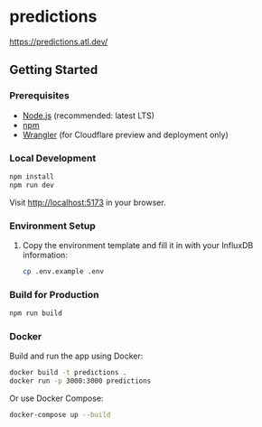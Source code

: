 # predictions

<https://predictions.atl.dev/>

## Getting Started

### Prerequisites

- [Node.js](https://nodejs.org/) (recommended: latest LTS)
- [npm](https://www.npmjs.com/)
- [Wrangler](https://developers.cloudflare.com/workers/wrangler/) (for Cloudflare preview and deployment only)

### Local Development

```sh
npm install
npm run dev
```

Visit [http://localhost:5173](http://localhost:5173) in your browser.

### Environment Setup

1. Copy the environment template and fill it in with your InfluxDB information:

   ```sh
   cp .env.example .env
   ```


### Build for Production

```sh
npm run build
```

### Docker

Build and run the app using Docker:

```sh
docker build -t predictions .
docker run -p 3000:3000 predictions
```

Or use Docker Compose:

```sh
docker-compose up --build
```
